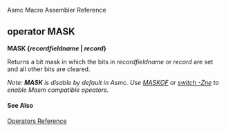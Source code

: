Asmc Macro Assembler Reference

## operator MASK

**MASK {_recordfieldname_ | _record_}**

Returns a bit mask in which the bits in _recordfieldname_ or _record_ are set and all other bits are cleared.

_Note: **MASK** is disable by default in Asmc. Use [MASKOF](operator-maskof.md) or [switch -Zne](../command/option-zne.md) to enable Masm compatible opeators._

#### See Also

[Operators Reference](readme.md)
